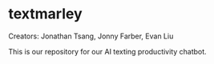 # textmarley
Creators: Jonathan Tsang, Jonny Farber, Evan Liu

This is our repository for our AI texting productivity chatbot. 
